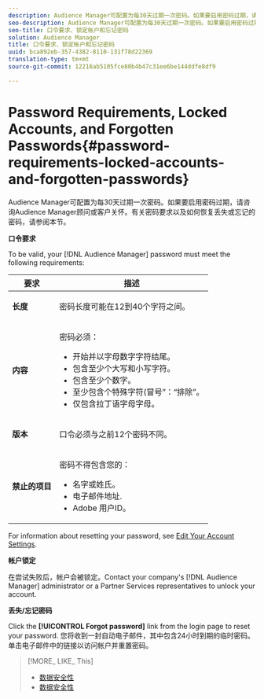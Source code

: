 ```yaml
---
description: Audience Manager可配置为每30天过期一次密码。如果要启用密码过期，请咨询Audience Manager顾问或客户关怀。有关密码要求以及如何恢复丢失或忘记的密码，请参阅本节。
seo-description: Audience Manager可配置为每30天过期一次密码。如果要启用密码过期，请咨询Audience Manager顾问或客户关怀。有关密码要求以及如何恢复丢失或忘记的密码，请参阅本节。
seo-title: 口令要求、锁定帐户和忘记密码
solution: Audience Manager
title: 口令要求、锁定帐户和忘记密码
uuid: bca892eb-357-4382-8110-131f78d22369
translation-type: tm+mt
source-git-commit: 12216ab5105fce80b4b47c31ee6be144ddfe8df9

---
```



# Password Requirements, Locked Accounts, and Forgotten Passwords{#password-requirements-locked-accounts-and-forgotten-passwords}

Audience Manager可配置为每30天过期一次密码。如果要启用密码过期，请咨询Audience Manager顾问或客户关怀。有关密码要求以及如何恢复丢失或忘记的密码，请参阅本节。

<!-- 

c_password_requirements.xml

 -->

**口令要求**

To be valid, your [!DNL Audience Manager] password must meet the following requirements:

<table id="table_9B79E9F634664F6B995649E3158CCF20"> 
 <thead> 
  <tr> 
   <th colname="col1" class="entry"> 要求 </th> 
   <th colname="col2" class="entry"> 描述 </th> 
  </tr> 
 </thead>
 <tbody> 
  <tr> 
   <td colname="col1"> <p> <b>长度</b> </p> </td> 
   <td colname="col2"> <p>密码长度可能在12到40个字符之间。 </p> </td> 
  </tr> 
  <tr> 
   <td colname="col1"> <p> <b>内容</b> </p> </td> 
   <td colname="col2"> <p>密码必须： </p> <p> 
     <ul id="ul_70F64B9DE90E463098DFA8AB8349CF0B"> 
      <li id="li_2FBA66E47F4A4E1BB01DE3722821E100">开始并以字母数字字符结尾。 </li> 
      <li id="li_1390D4C9A48944B68B891EE6CB734BBC">包含至少个大写和小写字符。 </li> 
      <li id="li_B75B64A005804262BAAF0F1901D63358">包含至少个数字。 </li> 
      <li id="li_28452022AF4743B8B159187BBD10890A">至少包含个特殊字符(冒号”：“排除”。 </li> 
      <li id="li_C02B931ABAB84FFE9B87AEBAEDF34EF3">仅包含拉丁语字母字母。 </li> 
     </ul> </p> </td> 
  </tr> 
  <tr> 
   <td colname="col1"> <p> <b>版本</b> </p> </td> 
   <td colname="col2"> <p> 口令必须与之前12个密码不同。 </p> </td> 
  </tr> 
  <tr> 
   <td colname="col1"> <p> <b>禁止的项目</b> </p> </td> 
   <td colname="col2"> <p> 密码不得包含您的： </p> <p> 
     <ul id="ul_08DE186AF56E401B933256E69279847A"> 
      <li id="li_CC854F7F86484774A76CCF927E1400B4">名字或姓氏。 </li> 
      <li id="li_74ACCF3DE717473B8AB9B1720DD891E7">电子邮件地址. </li> 
      <li id="li_09C1F699BF6843ACAB4E68D2F57461AB"><span class="keyword"> Adobe</span> 用户ID。 </li> 
     </ul> </p> </td> 
  </tr> 
 </tbody> 
</table>

For information about resetting your password, see [Edit Your Account Settings](../features/administration/edit-account-settings.md).

**帐户锁定**

在尝试失败后，帐户会被锁定。Contact your company&#39;s [!DNL Audience Manager] administrator or a Partner Services representatives to unlock your account.

**丢失/忘记密码**

Click the **[!UICONTROL Forgot password]** link from the login page to reset your password. 您将收到一封自动电子邮件，其中包含24小时到期的临时密码。单击电子邮件中的链接以访问帐户并重置密码。

>[!MORE_ LIKE_ This]
>
>* [数据安全性](../overview/data-security-and-privacy/data-security.md)
>* [数据安全性](../overview/data-security-and-privacy/data-privacy.md)

